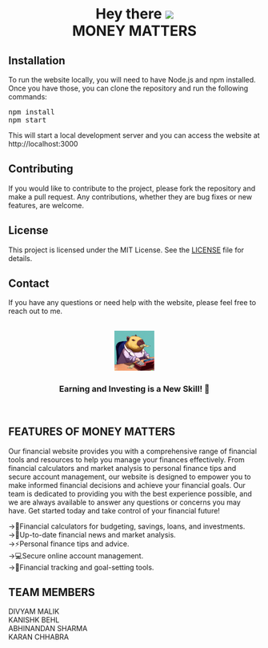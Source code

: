 
<h1 align= "center"> Hey there <img src="https://media.giphy.com/media/hvRJCLFzcasrR4ia7z/giphy.gif" width="35px"><br>MONEY MATTERS</h1>

<h2>Installation</h2>
<p>To run the website locally, you will need to have Node.js and npm installed. Once you have those, you can clone the repository and run the following commands:</p>
<pre>
npm install
npm start
</pre>
<p>This will start a local development server and you can access the website at http://localhost:3000</p>

<h2>Contributing</h2>
<p>If you would like to contribute to the project, please fork the repository and make a pull request. Any contributions, whether they are bug fixes or new features, are welcome.</p>

<h2>License</h2>
<p>This project is licensed under the MIT License. See the <a href="LICENSE.txt">LICENSE</a> file for details.</p>

<h2>Contact</h2>
<p>If you have any questions or need help with the website, please feel free to reach out to me.</p>
<!-- PROJECT LOGO -->
<br />
<div align="center">
  <a href="https://github.com/othneildrew/Best-README-Template">
    <img src="logo.png" alt="Logo" width="80" height="80">
  </a>
</div>

<h3 align="center">Earning and Investing is a New Skill! 🤩</h3>
<br>

<!-- ABOUT THE PROJECT -->
## FEATURES OF MONEY MATTERS

Our financial website provides you with a comprehensive range of financial tools and resources to help you manage your finances effectively. From financial calculators and market analysis to personal finance tips and secure account management, our website is designed to empower you to make informed financial decisions and achieve your financial goals. Our team is dedicated to providing you with the best experience possible, and we are always available to answer any questions or concerns you may have. Get started today and take control of your financial future!

->🤑Financial calculators for budgeting, savings, loans, and investments.<br>
->🤩Up-to-date financial news and market analysis.<br>
->⚡️Personal finance tips and advice.<br>
->💻Secure online account management.<br>
->🦋Financial tracking and goal-setting tools.<br>



<!-- TEAM MEMBERS -->
## TEAM MEMBERS

DIVYAM MALIK<br>
KANISHK BEHL<br>
ABHINANDAN SHARMA<br>
KARAN CHHABRA<br>

